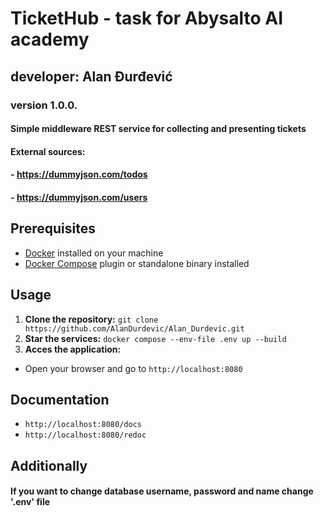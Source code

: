 # TicketHub - task for Abysalto AI academy
## developer: Alan Đurđević
### version 1.0.0.

#### Simple middleware REST service for collecting and presenting tickets
#### External sources:
#### - https://dummyjson.com/todos
#### - https://dummyjson.com/users

## Prerequisites
- [Docker](https://www.docker.com/) installed on your machine
- [Docker Compose](https://docs.docker.com/compose/) plugin or standalone binary installed

## Usage

1. **Clone the repository:** `git clone https://github.com/AlanDurdevic/Alan_Durdevic.git`
2. **Star the services:** `docker compose --env-file .env up --build`
3. **Acces the application:**
- Open your browser and go to `http://localhost:8080`

## Documentation
- `http://localhost:8080/docs`
- `http://localhost:8080/redoc`

## Additionally
#### If you want to change database username, password and name change '.env' file